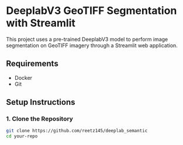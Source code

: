 # DeeplabV3 GeoTIFF Segmentation with Streamlit

This project uses a pre-trained DeeplabV3 model to perform image segmentation on GeoTIFF imagery through a Streamlit web application.

## Requirements

- Docker
- Git

## Setup Instructions

### 1. Clone the Repository

```sh
git clone https://github.com/reetz145/deeplab_semantic
cd your-repo
